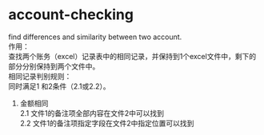 # account-checking
find differences and similarity  between two account.  
作用：  
查找两个账务（excel）记录表中的相同记录，并保持到1个excel文件中，剩下的部分分别保持到两个文件中。  
相同记录判别规则：  
同时满足1 和2条件（2.1或2.2）。  
1.   金额相同  
2.1  文件1的备注项全部内容在文件2中可以找到    
2.2  文件1的备注项指定字段在文件2中指定位置可以找到  

